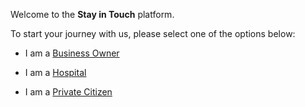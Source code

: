 Welcome to the __Stay in Touch__ platform.

To start your journey with us, please select one of the options below:

* I am a [Business Owner](https://othman-ben.github.io/StayInTouch/business_login)

* I am a [Hospital](https://othman-ben.github.io/StayInTouch/hospital_login)

* I am a [Private Citizen](https://othman-ben.github.io/StayInTouch/user_login)
